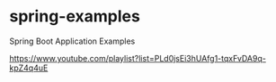 # spring-examples
Spring Boot Application Examples

https://www.youtube.com/playlist?list=PLd0jsEi3hUAfg1-tqxFvDA9q-kpZ4q4uE
